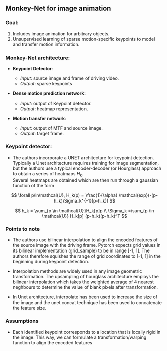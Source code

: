 ## **Monkey-Net for image animation**

### **Goal**:
1. Includes image animation for arbitrary objects.
2. Unsupervised learning of sparse motion-specific keypoints to model and transfer motion information.


### **Monkey-Net architecture**:
* **Keypoint Detector**:
  * *Input*: source image and frame of driving video.
  * *Output*: sparse keypoints

* **Dense motion prediction network**:
  * *Input*: output of Keypoint detector.
  * *Output*: heatmap representation.

* **Motion transfer network**:
  * *Input*: output of MTF and source image.
  * *Output*: target frame.

### **Keypoint detector**:

* The authors incorporate a UNET architecture for keypoint detection. Typically a Unet architecture requires training for image segmentation, but the authors use a typical encoder-decoder (or Hourglass) approach to obtain a series of heatmaps $H_k$.\
 Several heatmaps are obtained which are then run through a gaussian function of the form

$$
\forall p\in\mathcal{U}, H_k(p) = \frac{1}{\alpha} \mathcal{exp}(-(p-h_k)\Sigma_k^{-1}(p-h_k))
$$


$$
h_k = \sum_{p \in \mathcal{U}}H_k[p]p \\
\Sigma_k =\sum_{p \in \mathcal{U}} H_k[p] (p-h_k)(p-h_k)^T
$$


### **Points to note**

* The authors use bilinear interpolation to align the encoded features of the source image with the driving frame. Pytorch expects grid values in its bilinear implementation (grid_sample) to be in range [-1, 1]. The authors therefore squishes the range of grid coordinates to [-1, 1] in the beginning during keypoint detection.

* Interpolation methods are widely used in any image geometric transformation. The upsampling of hourglass architecture employs the bilinear interpolation which takes the weighted average of 4 nearest neghbours to determine the value of blank pixels after transformation.

* In Unet architecture, interpolate has been used to increase the size of the image and the unet concat technique has been used to concatenate the feature size.

### **Assumptions**

* Each identified keypoint corresponds to a location that is locally rigid in the image. This way, we can formulate a transformation/warping function to align the encoded features



